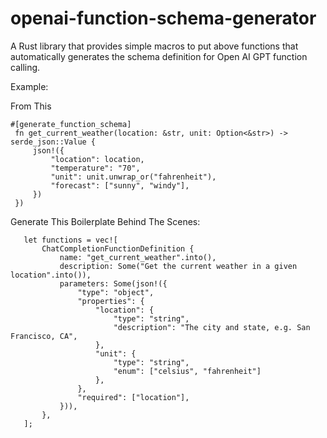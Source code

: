 # openai-function-schema-generator
A Rust library that provides simple macros to put above functions that automatically generates the schema definition for Open AI GPT function calling.


Example:

From This
```
#[generate_function_schema]
 fn get_current_weather(location: &str, unit: Option<&str>) -> serde_json::Value {
     json!({
         "location": location,
         "temperature": "70",
         "unit": unit.unwrap_or("fahrenheit"),
         "forecast": ["sunny", "windy"],
     })
 })
```

 Generate This Boilerplate Behind The Scenes:

 ```
    let functions = vec![
        ChatCompletionFunctionDefinition {
            name: "get_current_weather".into(),
            description: Some("Get the current weather in a given location".into()),
            parameters: Some(json!({
                "type": "object",
                "properties": {
                    "location": {
                        "type": "string",
                        "description": "The city and state, e.g. San Francisco, CA",
                    },
                    "unit": {
                        "type": "string",
                        "enum": ["celsius", "fahrenheit"]
                    },
                },
                "required": ["location"],
            })),
        },
    ];
```

